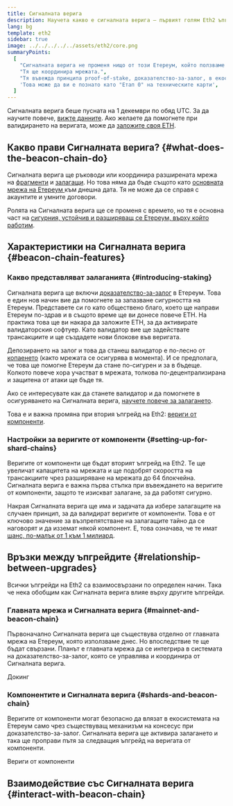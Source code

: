 ```yaml
---
title: Сигналната верига
description: Научета какво е сигналната верига – първият голям Eth2 ъпгрейд на Етереум.
lang: bg
template: eth2
sidebar: true
image: ../../../../../assets/eth2/core.png
summaryPoints:
  [
    "Сигналната верига не променя нищо от този Етереум, който ползваме днес.",
    "Тя ще координира мрежата.",
    "Тя въвежда принципа proof-of-stake, доказателство-за-залог, в екосистемата на Етереум.",
    'Това може да ви е познато като "Етап 0" на техническите карти',
  ]
---
```


<UpgradeStatus isShipped date="Shipped!">
    Сигналната верига беше пусната на 1 декември по обяд UTC. За да научите повече, <a href="https://beaconscan.com/">вижте данните</a>. Ако желаете да помогнете при валидирането на веригата, може да <a href="/eth2/staking/">заложите своя ETH</a>.
</UpgradeStatus>

## Какво прави Сигналната верига? {#what-does-the-beacon-chain-do}

Сигналната верига ще ръководи или координира разширената мрежа на [фрагменти](/eth2/shard-chains/) и [залагащи](/eth2/staking/). Но това няма да бъде същото като [основната мрежа на Етереум ](/glossary/#mainnet) към днешна дата. Тя не може да се справя с акаунтите и умните договори.

Ролята на Сигналната верига ще се променя с времето, но тя е основна част на [сигурния, устойчив и разширяващ се Етереум, върху който работим](/eth2/vision/).

## Характеристики на Сигналната верига {#beacon-chain-features}

### Какво представляват залаганията {#introducing-staking}

Сигналната верига ще включи [доказателство-за-залог](/developers/docs/consensus-mechanisms/pos/) в Етереум. Това е един нов начин вие да помогнете за запазване сигурността на Етереум. Представете си го като обществено благо, което ще направи Етереум по-здрав и в същото време ще ви донесе повече ETH. На практика това ще ви накара да заложите ETH, за да активирате валидаторския софтуер. Като валидатор вие ще задействате трансакциите и ще създадете нови блокове във веригата.

Депозирането на залог и това да станеш валидатор е по-лесно от [копаенето](/developers/docs/mining/) (както мрежата се осигурява в момента). И се предполага, че това ще помогне Етереум да стане по-сигурен и за в бъдеще. Колкото повече хора участват в мрежата, толкова по-децентрализирана и защитена от атаки ще бъде тя.

<InfoBanner emoji=":money_bag:">
Ако се интересувате как да станете валидатор и да помогнете в осигуряването на Сигналната верига, <a href="/eth2/staking/">научете повече за залагането</a>.
</InfoBanner>

Това е и важна промяна при втория ъпгрейд на Eth2: [вериги от компоненти](/eth2/shard-chains/).

### Настройки за веригите от компоненти {#setting-up-for-shard-chains}

Веригите от компоненти ще бъдат вторият ъпгрейд на Eth2. Те ще увеличат капацитета на мрежата и ще подобрят скоростта на трансакциите чрез разширяване на мрежата до 64 блокчейна. Сигналната верига е важна първа стъпка при въвеждането на веригите от компоненти, защото те изискват залагане, за да работят сигурно.

Накрая Сигналната верига ще има и задачата да избере залагащите на случаен принцип, за да валидират веригите от компоненти. Това е от ключово значение за възпрепятстване на залагащите тайно да се наговорят и да изземат някой компонент. Е, това означава, че те имат [шанс, по-малък от 1 към 1 милиард](https://medium.com/@chihchengliang/minimum-committee-size-explained-67047111fa20).

## Връзки между ъпгрейдите {#relationship-between-upgrades}

Всички ъпгрейди на Eth2 са взаимосвързани по определен начин. Така че нека обобщим как Сигналната верига влияе върху другите ъпгрейди.

### Главната мрежа и Сигналната верига {#mainnet-and-beacon-chain}

Първоначално Сигналната верига ще съществува отделно от главната мрежа на Етереум, която използваме днес. Но впоследствие те ще бъдат свързани. Планът е главната мрежа да се интегрира в системата на доказателство-за-залог, която се управлява и координира от Сигналната верига.

<ButtonLink to="/eth2/merge/">Докинг</ButtonLink>

### Компонентите и Сигналната верига {#shards-and-beacon-chain}

Веригите от компоненти могат безопасно да влязат в екосистемата на Етереум само чрез съществуващ механизъм на консесус при доказателство-за-залог. Сигналната верига ще активира залагането и така ще проправи пътя за следващия ъпгрейд на веригата от компоненти.

<ButtonLink to="/eth2/shard-chains/">Вериги от компоненти</ButtonLink>

<Divider />

## Взаимодействие със Сигналната верига {#interact-with-beacon-chain}

<Eth2BeaconChainActions />
